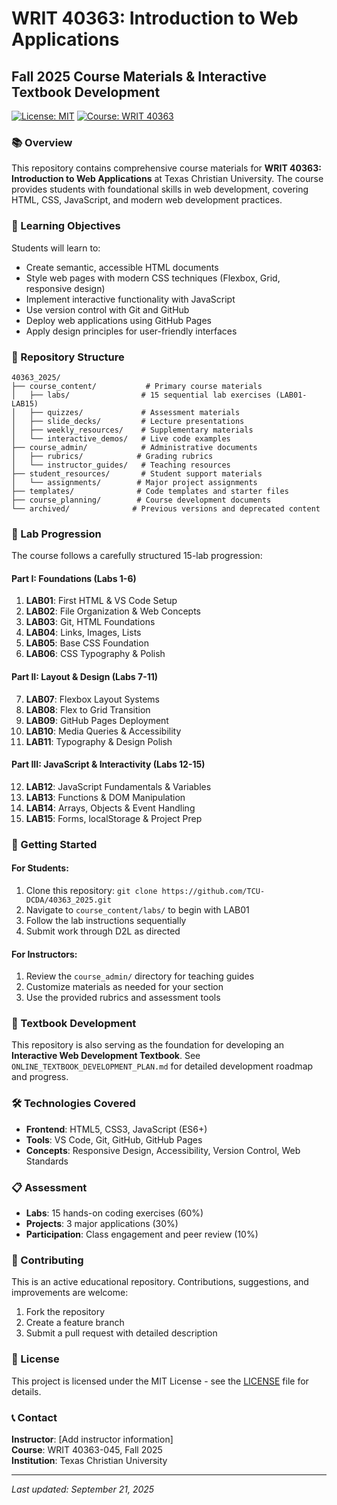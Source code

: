# WRIT 40363: Introduction to Web Applications
## Fall 2025 Course Materials & Interactive Textbook Development

[![License: MIT](https://img.shields.io/badge/License-MIT-yellow.svg)](https://opensource.org/licenses/MIT)
[![Course: WRIT 40363](https://img.shields.io/badge/Course-WRIT%2040363-blue.svg)](https://www.tcu.edu)

### 📚 Overview

This repository contains comprehensive course materials for **WRIT 40363: Introduction to Web Applications** at Texas Christian University. The course provides students with foundational skills in web development, covering HTML, CSS, JavaScript, and modern web development practices.

### 🎯 Learning Objectives

Students will learn to:
- Create semantic, accessible HTML documents
- Style web pages with modern CSS techniques (Flexbox, Grid, responsive design)
- Implement interactive functionality with JavaScript
- Use version control with Git and GitHub
- Deploy web applications using GitHub Pages
- Apply design principles for user-friendly interfaces

### 📁 Repository Structure

```
40363_2025/
├── course_content/           # Primary course materials
│   ├── labs/                # 15 sequential lab exercises (LAB01-LAB15)
│   ├── quizzes/             # Assessment materials
│   ├── slide_decks/         # Lecture presentations
│   ├── weekly_resources/    # Supplementary materials
│   └── interactive_demos/   # Live code examples
├── course_admin/            # Administrative documents
│   ├── rubrics/            # Grading rubrics
│   └── instructor_guides/   # Teaching resources
├── student_resources/       # Student support materials
│   └── assignments/        # Major project assignments
├── templates/              # Code templates and starter files
├── course_planning/        # Course development documents
└── archived/              # Previous versions and deprecated content
```

### 🔬 Lab Progression

The course follows a carefully structured 15-lab progression:

#### **Part I: Foundations (Labs 1-6)**
1. **LAB01**: First HTML & VS Code Setup
2. **LAB02**: File Organization & Web Concepts
3. **LAB03**: Git, HTML Foundations
4. **LAB04**: Links, Images, Lists
5. **LAB05**: Base CSS Foundation
6. **LAB06**: CSS Typography & Polish

#### **Part II: Layout & Design (Labs 7-11)**
7. **LAB07**: Flexbox Layout Systems
8. **LAB08**: Flex to Grid Transition
9. **LAB09**: GitHub Pages Deployment
10. **LAB10**: Media Queries & Accessibility
11. **LAB11**: Typography & Design Polish

#### **Part III: JavaScript & Interactivity (Labs 12-15)**
12. **LAB12**: JavaScript Fundamentals & Variables
13. **LAB13**: Functions & DOM Manipulation
14. **LAB14**: Arrays, Objects & Event Handling
15. **LAB15**: Forms, localStorage & Project Prep

### 🚀 Getting Started

#### For Students:
1. Clone this repository: `git clone https://github.com/TCU-DCDA/40363_2025.git`
2. Navigate to `course_content/labs/` to begin with LAB01
3. Follow the lab instructions sequentially
4. Submit work through D2L as directed

#### For Instructors:
1. Review the `course_admin/` directory for teaching guides
2. Customize materials as needed for your section
3. Use the provided rubrics and assessment tools

### 📖 Textbook Development

This repository is also serving as the foundation for developing an **Interactive Web Development Textbook**. See `ONLINE_TEXTBOOK_DEVELOPMENT_PLAN.md` for detailed development roadmap and progress.

### 🛠️ Technologies Covered

- **Frontend**: HTML5, CSS3, JavaScript (ES6+)
- **Tools**: VS Code, Git, GitHub, GitHub Pages
- **Concepts**: Responsive Design, Accessibility, Version Control, Web Standards

### 📋 Assessment

- **Labs**: 15 hands-on coding exercises (60%)
- **Projects**: 3 major applications (30%)
- **Participation**: Class engagement and peer review (10%)

### 🤝 Contributing

This is an active educational repository. Contributions, suggestions, and improvements are welcome:

1. Fork the repository
2. Create a feature branch
3. Submit a pull request with detailed description

### 📄 License

This project is licensed under the MIT License - see the [LICENSE](LICENSE) file for details.

### 📞 Contact

**Instructor**: [Add instructor information]  
**Course**: WRIT 40363-045, Fall 2025  
**Institution**: Texas Christian University

---

*Last updated: September 21, 2025*